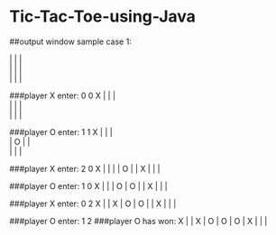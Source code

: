 # Tic-Tac-Toe-using-Java

##output window sample case 1:

 |   |   |     
  |   |   |     
  |   |   |   
  
###player X enter: 
0 0
X |   |   |     
  |   |   |     
  |   |   |     
  
###player O enter: 
1 1
X |   |   |     
  | O |   |     
  |   |   |    
  
###player X enter: 
2 0
X |   |   | 
  | O |   |
X |   |   |

###player O enter:
1 0
X |   |   | 
O | O |   |
X |   |   |

###player X enter:
0 2
X |   | X | 
O | O |   |
X |   |   |

###player O enter:
1 2
###player O has won: 
X |   | X |
O | O | O |
X |   |   |

